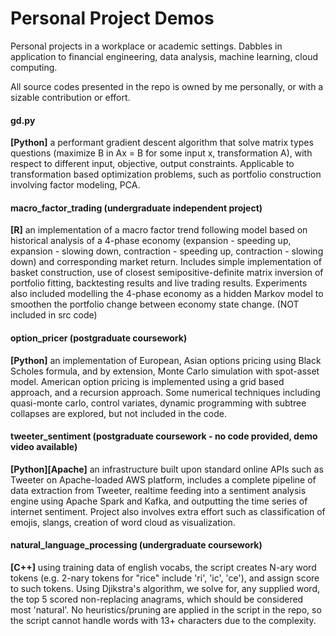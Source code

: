 # Personal Project Demos
Personal projects in a workplace or academic settings. 
Dabbles in application to financial engineering, data analysis, machine learning, cloud computing.

All source codes presented in the repo is owned by me personally, or with a sizable contribution or effort.

#### gd.py
**[Python]** a performant gradient descent algorithm that solve matrix types questions (maximize B in Ax = B for some input x, transformation A), with respect to different input, objective, output constraints.
Applicable to transformation based optimization problems, such as portfolio construction involving factor modeling, PCA.

#### macro_factor_trading (undergraduate independent project)
**[R]** an implementation of a macro factor trend following model based on historical analysis of a 4-phase economy (expansion - speeding up, expansion - slowing down, contraction - speeding up, contraction - slowing down) and corresponding market return.
Includes simple implementation of basket construction, use of closest semipositive-definite matrix inversion of portfolio fitting, backtesting results and live trading results.
Experiments also included modelling the 4-phase economy as a hidden Markov model to smoothen the portfolio change between economy state change. (NOT included in src code)

#### option_pricer (postgraduate coursework)
**[Python]** an implementation of European, Asian options pricing using Black Scholes formula, and by extension, Monte Carlo simulation with spot-asset model. American option pricing is implemented using a grid based approach, and a recursion approach.
Some numerical techniques including quasi-monte carlo, control variates, dynamic programming with subtree collapses are explored, but not included in the code.

#### tweeter_sentiment (postgraduate coursework - no code provided, demo video available)
**[Python][Apache]** an infrastructure built upon standard online APIs such as Tweeter on Apache-loaded AWS platform, includes a complete pipeline of data extraction from Tweeter, realtime feeding into a sentiment analysis engine using Apache Spark and Kafka, and outputting the time series of internet sentiment.
Project also involves extra effort such as classification of emojis, slangs, creation of word cloud as visualization.

#### natural_language_processing (undergraduate coursework)
**[C++]** using training data of english vocabs, the script creates N-ary word tokens (e.g. 2-nary tokens for "rice" include 'ri', 'ic', 'ce'), and assign score to such tokens. Using Djikstra's algorithm, we solve for, any supplied word, the top 5 scored non-replacing anagrams, which should be considered most 'natural'. No heuristics/pruning are applied in the script in the repo, so the script cannot handle words with 13+ characters due to the complexity.
